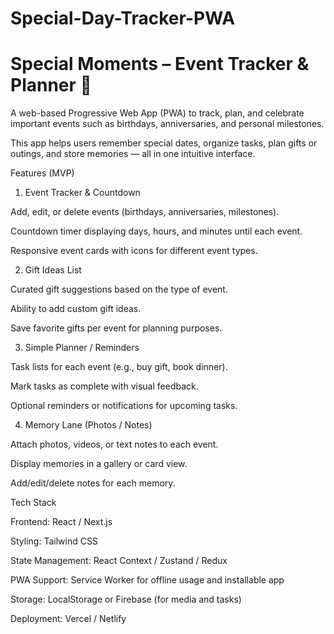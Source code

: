 # Special-Day-Tracker-PWA
# Special Moments – Event Tracker & Planner 🎉

A web-based Progressive Web App (PWA) to track, plan, and celebrate important events such as birthdays, anniversaries, and personal milestones.

This app helps users remember special dates, organize tasks, plan gifts or outings, and store memories — all in one intuitive interface.

Features (MVP)
1. Event Tracker & Countdown

Add, edit, or delete events (birthdays, anniversaries, milestones).

Countdown timer displaying days, hours, and minutes until each event.

Responsive event cards with icons for different event types.

2. Gift Ideas List

Curated gift suggestions based on the type of event.

Ability to add custom gift ideas.

Save favorite gifts per event for planning purposes.

3. Simple Planner / Reminders

Task lists for each event (e.g., buy gift, book dinner).

Mark tasks as complete with visual feedback.

Optional reminders or notifications for upcoming tasks.

4. Memory Lane (Photos / Notes)

Attach photos, videos, or text notes to each event.

Display memories in a gallery or card view.

Add/edit/delete notes for each memory.

Tech Stack

Frontend: React / Next.js

Styling: Tailwind CSS

State Management: React Context / Zustand / Redux

PWA Support: Service Worker for offline usage and installable app

Storage: LocalStorage or Firebase (for media and tasks)

Deployment: Vercel / Netlify

